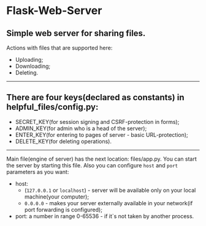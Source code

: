 # Flask-Web-Server

## Simple web server for sharing files.

Actions with files that are supported here:
- Uploading;
- Downloading;
- Deleting.

---

## There are four keys(declared as constants) in helpful_files/config.py:

- SECRET_KEY(for session signing and CSRF-protection in forms);
- ADMIN_KEY(for admin who is a head of the server);
- ENTER_KEY(for entering to pages of server - basic URL-protection);
- DELETE_KEY(for deleting operations).

---

Main file(engine of server) has the next location: files/app.py.
You can start the server by starting this file.
Also you can configure `host` and `port` parameters as you want:
- host:
    - (`127.0.0.1` or `localhost`) - server will be available only on your local machine(your computer);
    - `0.0.0.0` - makes your server externally available in your network(if port forwarding is configured);
- port:
    a number in range 0-65536 - if it`s not taken by another process.